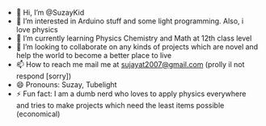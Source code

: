 - 👋 Hi, I’m @SuzayKid
- 👀 I’m interested in Arduino stuff and some light programming. Also, i love physics 
- 🌱 I’m currently learning Physics Chemistry and Math at 12th class level 
- 💞️ I’m looking to collaborate on any kinds of projects which are novel and help the world to become a better place to live  
- 📫 How to reach me mail me at sujayat2007@gmail.com (prolly il not respond [sorry])
- 😄 Pronouns: Suzay, Tubelight
- ⚡ Fun fact: I am a dumb nerd who loves to apply physics everywhere and tries to make projects which need the least items possible (economical)

<!---
SuzayKid/SuzayKid is a ✨ special ✨ repository because its `README.md` (this file) appears on your GitHub profile.
You can click the Preview link to take a look at your changes.
--->
